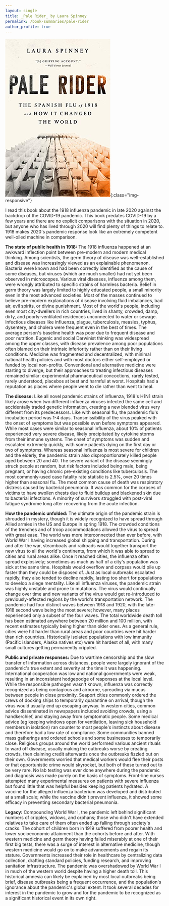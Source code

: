 ```yaml
---
layout: single
title: _Pale Rider_ by Laura Spinney
permalink: /book-summaries/pale-rider
author_profile: true
---
```


![Pale Rider](/assets/images/pale-rider.jpg){:class="img-responsive"}

I read this book about the 1918 influenza pandemic in late 2020 against the backdrop of the COVID-19 pandemic.
This book predates COVID-19 by a few years and there are no explicit comparisons with the situation in 2020, but anyone who has lived through 2020 will find plenty of things to relate to.
1918 makes 2020's pandemic response look like an extremely competent well-oiled machine in comparison.

**The state of public health in 1918:**
The 1918 influenza happened at an awkward inflection point between pre-modern and modern medical thinking.
Among scientists, the germ theory of disease was well-established and disease was increasingly viewed as an explainable phenomenon.
Bacteria were known and had been correctly identified as the cause of some diseases, but viruses (which are much smaller) had not yet been observed in microscopes.
Various viral diseases, influenza among them, were wrongly attributed to specific strains of harmless bacteria.
Belief in germ theory was largely limited to highly educated people, a small minority even in the most advanced societies.
Most of the masses continued to believe pre-modern explanations of disease involving fluid imbalances, bad air, evil spirits, or divine punishment.
Most of the world's people, including even most city-dwellers in rich countries, lived in shanty, crowded, damp, dirty, and poorly-ventilated residences unconnected to water or sewage.
Infectious diseases like influenza, plague, tuberculosis, measles, typhus, dysentery, and cholera were frequent even in the best of times.
The average person's baseline health was poor due to frequent disease and poor nutrition.
Eugenic and social Darwinist thinking was widespread among the upper classes, with disease prevalence among poor populations often blamed on their intrinsic inferiority rather than on their living conditions.
Medicine was fragmented and decentralized, with minimal national health policies and with most doctors either self-employed or funded by local non-profits.
Conventional and alternative medicine were starting to diverge, but their approaches to treating infectious diseases remained similar: experimental pharmaceutical concoctions, rarely tested, rarely understood, placebos at best and harmful at worst.
Hospitals had a reputation as places where people went to die rather than went to heal.

**The disease:**
Like all novel pandemic strains of influenza, 1918's H1N1 strain likely arose when two different influenza viruses infected the same cell and accidentally traded genetic information, creating a new blended virus very different from its predecessors.
Like with seasonal flu, the pandemic flu's incubation period was 1-4 days.
Transmissibility of the virus peaked with the onset of symptoms but was possible even before symptoms appeared.
While most cases were similar to seasonal influenza, about 10% of patients experienced very severe disease, likely precipitated by cytokine storms from their immune systems.
The onset of symptoms was sudden and escalated extremely quickly, with some patients dying on the first day or two of symptoms.
Whereas seasonal influenza is most severe for children and the elderly, the pandemic strain also disproportionately killed people aged between 20 and 40.
The severe variant of the disease seemingly struck people at random, but risk factors included being male, being pregnant, or having chronic pre-existing conditions like tuberculosis.
The most commonly-used case fatality rate statistic is 2.5%, over 20 times higher than seasonal flu.
The most common cause of death was respiratory distress caused by bacterial pneumonia.
It was common for the corpses of victims to have swollen chests due to fluid buildup and blackened skin due to bacterial infections.
A minority of survivors struggled with post-viral fatigue syndrome long after recovering from the acute infection.

**How the pandemic unfolded:**
The ultimate origin of the pandemic strain is shrouded in mystery, though it is widely recognized to have spread through Allied armies in the US and Europe in spring 1918.
The crowded conditions of the trenches and of troop accommodations allowed the virus to spread with great ease.
The world was more interconnected than ever before, with World War I having increased global shipping and transportation.
During and after the war, steamboats and railroads would together transport the new virus to all the world's continents, from which it was able to spread to cities and rural areas alike.
Once it reached cities, the influenza often spread explosively; sometimes as much as half of a city's population was sick at the same time.
Hospitals would overflow and corpses would pile up faster than they could be disposed of.
Just as local outbreaks escalated rapidly, they also tended to decline rapidly, lasting too short for populations to develop a siege mentality.
Like all influenza viruses, the pandemic strain was highly unstable and prone to mutations.
The virus would continually change over time and new variants of the virus would get re-introduced to previously-affected regions by the world's transportation network.
The pandemic had four distinct waves between 1918 and 1920, with the late-1918 second wave being the most severe; however, many places experienced only a subset of the four waves.
The total worldwide death toll has been estimated anywhere between 20 million and 100 million, with recent estimates typically being higher than older ones.
As a general rule, cities were hit harder than rural areas and poor countries were hit harder than rich countries.
Historically isolated populations with low immunity (Pacific islanders, Alaska natives etc) were hit hardest of all, with many small cultures getting permanently crippled.

**Public and private responses:**
Due to wartime censorship and the slow transfer of information across distances, people were largely ignorant of the pandemic's true extent and severity at the time it was happening.
International cooperation was low and national governments were weak, resulting in an inconsistent hodgepodge of responses at the local level.
While the responsible pathogen wasn't known, influenza was correctly recognized as being contagious and airborne, spreading via mucus between people in close proximity.
Seaport cities commonly ordered the crews of docking ships to temporarily quarantine on arrival, though the virus would usually end up escaping anyway.
In western cities, common advice disseminated in newspapers included avoiding crowds, using a handkerchief, and staying away from symptomatic people.
Some medical advice (eg keeping windows open for ventilation, leaving sick household members in isolation) ran counter to most people's instincts about disease and therefore had a low rate of compliance.
Some communities banned mass gatherings and ordered schools and some businesses to temporarily close.
Religious groups around the world performed various ancient rituals to ward off disease, usually making the outbreaks worse by creating crowds, then claiming credit afterwards once the outbreaks fizzled out on their own.
Governments worried that medical workers would flee their posts or that opportunistic crime would skyrocket, but both of these turned out to be very rare.
No lab testing was ever done anywhere during the pandemic and diagnosis was made purely on the basis of symptoms.
Front-line nurses attempted many experimental measures on patients with severe influenza but found little that was helpful besides keeping patients hydrated.
A vaccine for the alleged influenza bacterium was developed and distributed at a small scale; while the vaccine didn't prevent influenza, it showed some efficacy in preventing secondary bacterial pneumonia.

**Legacy:**
Compounding World War I, the pandemic left behind significant numbers of cripples, widows, and orphans; those who didn't have extended relatives to take care of them often ended up falling through society's cracks.
The cohort of children born in 1919 suffered from poorer health and lower socioeconomic attainment than the cohorts before and after.
With western medicine and germ theory having failed miserably at one of their first big tests, there was a surge of interest in alternative medicine, though western medicine would go on to make advancements and regain its stature.
Governments increased their role in healthcare by centralizing data collection, drafting standard policies, funding research, and improving sanitation infrastructure.
The pandemic was overshadowed by World War I in much of the western world despite having a higher death toll.
This historical amnesia can likely be explained by most local outbreaks being brief, disease outbreaks being a frequent occurrence, and the population's ignorance about the pandemic's global extent.
It took several decades for interest in the pandemic to grow and for the pandemic to be recognized as a significant historical event in its own right.
